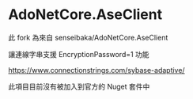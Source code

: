 # AdoNetCore.AseClient

此 fork 為來自 senseibaka/AdoNetCore.AseClient

讓連線字串支援 EncryptionPassword=1 功能

https://www.connectionstrings.com/sybase-adaptive/

此項目目前沒有被加入到官方的 Nuget 套件中
